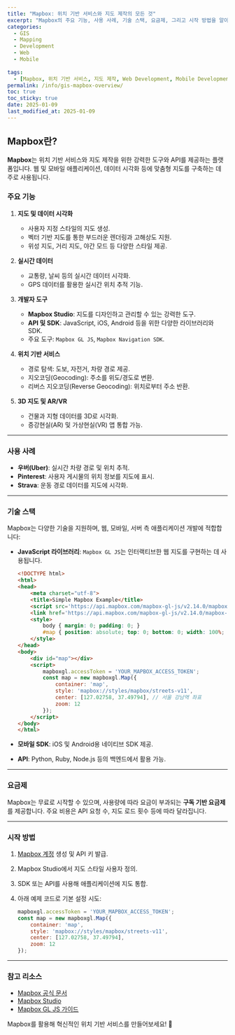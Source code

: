 ```yaml
---
title: "Mapbox: 위치 기반 서비스와 지도 제작의 모든 것"
excerpt: "Mapbox의 주요 기능, 사용 사례, 기술 스택, 요금제, 그리고 시작 방법을 알아보며 맞춤형 지도 솔루션을 탐구합니다."
categories:
  - GIS
  - Mapping
  - Development
  - Web
  - Mobile
  
tags:
  - [Mapbox, 위치 기반 서비스, 지도 제작, Web Development, Mobile Development]
permalink: /info/gis-mapbox-overview/
toc: true
toc_sticky: true
date: 2025-01-09
last_modified_at: 2025-01-09
---
```


## Mapbox란?

**Mapbox**는 위치 기반 서비스와 지도 제작을 위한 강력한 도구와 API를 제공하는 플랫폼입니다. 웹 및 모바일 애플리케이션, 데이터 시각화 등에 맞춤형 지도를 구축하는 데 주로 사용됩니다.

### 주요 기능

1. **지도 및 데이터 시각화**
   - 사용자 지정 스타일의 지도 생성.
   - 벡터 기반 지도를 통한 부드러운 렌더링과 고해상도 지원.
   - 위성 지도, 거리 지도, 야간 모드 등 다양한 스타일 제공.

2. **실시간 데이터**
   - 교통량, 날씨 등의 실시간 데이터 시각화.
   - GPS 데이터를 활용한 실시간 위치 추적 기능.

3. **개발자 도구**
   - **Mapbox Studio**: 지도를 디자인하고 관리할 수 있는 강력한 도구.
   - **API 및 SDK**: JavaScript, iOS, Android 등을 위한 다양한 라이브러리와 SDK.
   - 주요 도구: `Mapbox GL JS`, `Mapbox Navigation SDK`.

4. **위치 기반 서비스**
   - 경로 탐색: 도보, 자전거, 차량 경로 제공.
   - 지오코딩(Geocoding): 주소를 위도/경도로 변환.
   - 리버스 지오코딩(Reverse Geocoding): 위치로부터 주소 반환.

5. **3D 지도 및 AR/VR**
   - 건물과 지형 데이터를 3D로 시각화.
   - 증강현실(AR) 및 가상현실(VR) 앱 통합 가능.

---

### 사용 사례

- **우버(Uber)**: 실시간 차량 경로 및 위치 추적.
- **Pinterest**: 사용자 게시물의 위치 정보를 지도에 표시.
- **Strava**: 운동 경로 데이터를 지도에 시각화.

---

### 기술 스택

Mapbox는 다양한 기술을 지원하며, 웹, 모바일, 서버 측 애플리케이션 개발에 적합합니다:

- **JavaScript 라이브러리**:
  `Mapbox GL JS`는 인터랙티브한 웹 지도를 구현하는 데 사용됩니다.

  ```html
  <!DOCTYPE html>
  <html>
  <head>
      <meta charset="utf-8">
      <title>Simple Mapbox Example</title>
      <script src='https://api.mapbox.com/mapbox-gl-js/v2.14.0/mapbox-gl.js'></script>
      <link href='https://api.mapbox.com/mapbox-gl-js/v2.14.0/mapbox-gl.css' rel='stylesheet' />
      <style>
          body { margin: 0; padding: 0; }
          #map { position: absolute; top: 0; bottom: 0; width: 100%; }
      </style>
  </head>
  <body>
      <div id="map"></div>
      <script>
          mapboxgl.accessToken = 'YOUR_MAPBOX_ACCESS_TOKEN';
          const map = new mapboxgl.Map({
              container: 'map',
              style: 'mapbox://styles/mapbox/streets-v11',
              center: [127.02758, 37.49794], // 서울 강남역 좌표
              zoom: 12
          });
      </script>
  </body>
  </html>
  ```

- **모바일 SDK**:
  iOS 및 Android용 네이티브 SDK 제공.

- **API**:
  Python, Ruby, Node.js 등의 백엔드에서 활용 가능.

---

### 요금제

Mapbox는 무료로 시작할 수 있으며, 사용량에 따라 요금이 부과되는 **구독 기반 요금제**를 제공합니다. 주요 비용은 API 요청 수, 지도 로드 횟수 등에 따라 달라집니다.

---

### 시작 방법

1. [Mapbox 계정](https://www.mapbox.com/) 생성 및 API 키 발급.
2. Mapbox Studio에서 지도 스타일 사용자 정의.
3. SDK 또는 API를 사용해 애플리케이션에 지도 통합.
4. 아래 예제 코드로 기본 설정 시도:

   ```javascript
   mapboxgl.accessToken = 'YOUR_MAPBOX_ACCESS_TOKEN';
   const map = new mapboxgl.Map({
       container: 'map',
       style: 'mapbox://styles/mapbox/streets-v11',
       center: [127.02758, 37.49794],
       zoom: 12
   });
   ```

---

### 참고 리소스

- [Mapbox 공식 문서](https://docs.mapbox.com/)
- [Mapbox Studio](https://www.mapbox.com/mapbox-studio/)
- [Mapbox GL JS 가이드](https://docs.mapbox.com/mapbox-gl-js/guides/)

Mapbox를 활용해 혁신적인 위치 기반 서비스를 만들어보세요! 🚀

